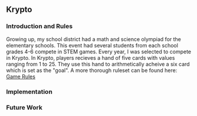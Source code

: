## Krypto

### Introduction and Rules
Growing up, my school district had a math and science olympiad for the elementary schools. This event had several students from each school grades 4-6 compete in STEM games. Every year, I was selected to compete in Krypto. In Krypto, players recieves a hand of five cards with values ranging from 1 to 25.  They use this hand to arithmetically acheive a six card which is set as the "goal".  A more thorough ruleset can be found here: [Game Rules](https://en.wikipedia.org/wiki/Krypto_(game))

### Implementation

### Future Work
